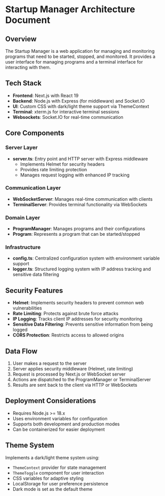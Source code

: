 # Startup Manager Architecture Document

## Overview

The Startup Manager is a web application for managing and monitoring programs that need to be started, stopped, and monitored. It provides a user interface for managing programs and a terminal interface for interacting with them.

## Tech Stack

- **Frontend**: Next.js with React 19
- **Backend**: Node.js with Express (for middleware) and Socket.IO
- **UI**: Custom CSS with dark/light theme support via ThemeContext
- **Terminal**: xterm.js for interactive terminal sessions
- **Websockets**: Socket.IO for real-time communication

## Core Components

### Server Layer

- **server.ts**: Entry point and HTTP server with Express middleware
  - Implements Helmet for security headers
  - Provides rate limiting protection
  - Manages request logging with enhanced IP tracking

### Communication Layer

- **WebSocketServer**: Manages real-time communication with clients
- **TerminalServer**: Provides terminal functionality via WebSockets

### Domain Layer

- **ProgramManager**: Manages programs and their configurations
- **Program**: Represents a program that can be started/stopped

### Infrastructure

- **config.ts**: Centralized configuration system with environment variable support
- **logger.ts**: Structured logging system with IP address tracking and sensitive data filtering

## Security Features

- **Helmet**: Implements security headers to prevent common web vulnerabilities
- **Rate Limiting**: Protects against brute force attacks
- **IP Logging**: Tracks client IP addresses for security monitoring
- **Sensitive Data Filtering**: Prevents sensitive information from being logged
- **CORS Protection**: Restricts access to allowed origins

## Data Flow

1. User makes a request to the server
2. Server applies security middleware (Helmet, rate limiting)
3. Request is processed by Next.js or WebSocket server
4. Actions are dispatched to the ProgramManager or TerminalServer
5. Results are sent back to the client via HTTP or WebSockets

## Deployment Considerations

- Requires Node.js >= 18.x
- Uses environment variables for configuration
- Supports both development and production modes
- Can be containerized for easier deployment

## Theme System

Implements a dark/light theme system using:
- `ThemeContext` provider for state management
- `ThemeToggle` component for user interaction
- CSS variables for adaptive styling
- LocalStorage for user preference persistence
- Dark mode is set as the default theme
